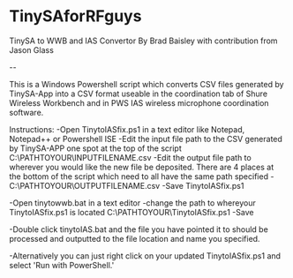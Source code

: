 # TinySAforRFguys

TinySA to WWB and IAS Convertor
By Brad Baisley with contribution from Jason Glass

--

This is a Windows Powershell script which converts CSV files generated by TinySA-App into a CSV format useable in the coordination tab of Shure Wireless Workbench and in PWS IAS wireless microphone coordination software.


Instructions:
-Open TinytoIASfix.ps1 in a text editor like Notepad, Notepad++ or Powershell ISE
-Edit the input file path to the CSV generated by TinySA-APP one spot at the top of the script C:\PATHTOYOUR\INPUTFILENAME.csv
-Edit the output file path to wherever you would like the new file be deposited.  There are 4 places at the bottom of the script which need to all have the same path specified - C:\PATHTOYOUR\OUTPUTFILENAME.csv 
-Save TinytoIASfix.ps1 

-Open tinytowwb.bat in a text editor
-change the path to whereyour TinytoIASfix.ps1 is located C:\PATHTOYOUR\TinytoIASfix.ps1
-Save

-Double click tinytoIAS.bat and the file you have pointed it to should be processed and outputted to the file location and name you specified.

-Alternatively you can just right click on your updated TinytoIASfix.ps1 and select 'Run with PowerShell.'
